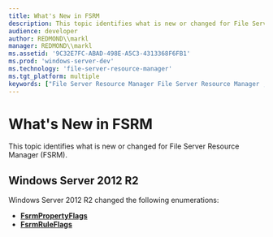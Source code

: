 ```yaml
---
title: What's New in FSRM
description: This topic identifies what is new or changed for File Server Resource Manager (FSRM).
audience: developer
author: REDMOND\\markl
manager: REDMOND\\markl
ms.assetid: '9C32E7FC-ABAD-498E-A5C3-4313368F6FB1'
ms.prod: 'windows-server-dev'
ms.technology: 'file-server-resource-manager'
ms.tgt_platform: multiple
keywords: ["File Server Resource Manager File Server Resource Manager , what's new"]
---
```


# What's New in FSRM

This topic identifies what is new or changed for File Server Resource Manager (FSRM).

## Windows Server 2012 R2

Windows Server 2012 R2 changed the following enumerations:

-   [**FsrmPropertyFlags**](fsrmpropertyflags.md)
-   [**FsrmRuleFlags**](fsrmruleflags.md)

 

 





